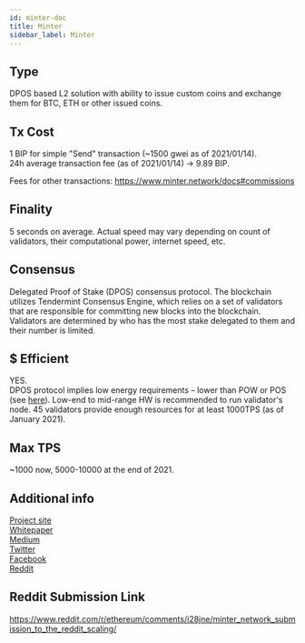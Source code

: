 ```yaml
---
id: minter-doc
title: Minter
sidebar_label: Minter
---
```


## Type

DPOS based L2 solution with ability to issue custom coins and exchange them for BTC, ETH or other issued coins.

## Tx Cost

1 BIP for simple "Send" transaction (~1500 gwei as of 2021/01/14).  
24h average transaction fee (as of 2021/01/14) -> 9.89 BIP.

Fees for other transactions: https://www.minter.network/docs#commissions

## Finality

5 seconds on average. Actual speed may vary depending on count of validators, their computational power, internet speed, etc.

## Consensus

Delegated Proof of Stake (DPOS) consensus protocol. The blockchain utilizes Tendermint Consensus Engine, which relies on a set of validators that are responsible for committing new blocks into the blockchain. Validators are determined by who has the most stake delegated to them and their number is limited.

## $ Efficient

YES.  
DPOS protocol implies low energy requirements – lower than POW or POS (see [here](https://ieeexplore.ieee.org/abstract/document/8798621)). Low-end to mid-range HW is recommended to run validator's node. 45 validators provide enough resources for at least 1000TPS (as of January 2021).

## Max TPS

~1000 now, 5000-10000 at the end of 2021.

## Additional info

[Project site](https://www.minter.network/)  
[Whitepaper](https://about.minter.network/Minter_White_Paper.pdf?v04)  
[Medium](https://medium.com/@MinterTeam)  
[Twitter](https://twitter.com/MinterTeam)  
[Facebook](https://www.facebook.com/MinterNetwork)  
[Reddit](https://www.reddit.com/r/Minter/)

## Reddit Submission Link

https://www.reddit.com/r/ethereum/comments/i28jne/minter_network_submission_to_the_reddit_scaling/
